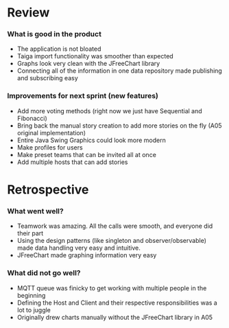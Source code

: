 # Review
### What is good in the product 
- The application is not bloated 
- Taiga import functionality was smoother than expected
- Graphs look very clean with the JFreeChart library
- Connecting all of the information in one data repository made publishing and subscribing easy

### Improvements for next sprint (new features)
- Add more voting methods (right now we just have Sequential and Fibonacci)
- Bring back the manual story creation to add more stories on the fly (A05 original implementation)
- Entire Java Swing Graphics could look more modern
- Make profiles for users
- Make preset teams that can be invited all at once
- Add multiple hosts that can add stories

# Retrospective
### What went well?
- Teamwork was amazing. All the calls were smooth, and everyone did their part
- Using the design patterns (like singleton and observer/observable) made data handling very easy and intuitive.
- JFreeChart made graphing information very easy

### What did not go well?
- MQTT queue was finicky to get working with multiple people in the beginning
- Defining the Host and Client and their respective responsibilities was a lot to juggle
- Originally drew charts manually without the JFreeChart library in A05
